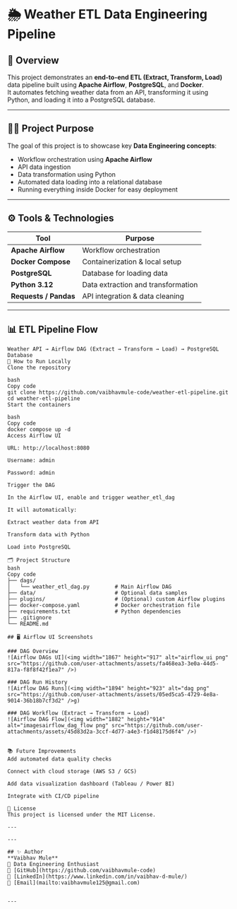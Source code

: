 # 🌦️ Weather ETL Data Engineering Pipeline

## 🧠 Overview
This project demonstrates an **end-to-end ETL (Extract, Transform, Load)** data pipeline built using **Apache Airflow**, **PostgreSQL**, and **Docker**.  
It automates fetching weather data from an API, transforming it using Python, and loading it into a PostgreSQL database.

---

## 🧑‍💻 Project Purpose
The goal of this project is to showcase key **Data Engineering concepts**:
- Workflow orchestration using **Apache Airflow**
- API data ingestion
- Data transformation using Python
- Automated data loading into a relational database
- Running everything inside Docker for easy deployment

---

## ⚙️ Tools & Technologies
| Tool | Purpose |
|------|----------|
| **Apache Airflow** | Workflow orchestration |
| **Docker Compose** | Containerization & local setup |
| **PostgreSQL** | Database for loading data |
| **Python 3.12** | Data extraction and transformation |
| **Requests / Pandas** | API integration & data cleaning |

---

## 📊 ETL Pipeline Flow
```text
Weather API → Airflow DAG (Extract → Transform → Load) → PostgreSQL Database
🚀 How to Run Locally
Clone the repository

bash
Copy code
git clone https://github.com/vaibhavmule-code/weather-etl-pipeline.git
cd weather-etl-pipeline
Start the containers

bash
Copy code
docker compose up -d
Access Airflow UI

URL: http://localhost:8080

Username: admin

Password: admin

Trigger the DAG

In the Airflow UI, enable and trigger weather_etl_dag

It will automatically:

Extract weather data from API

Transform data with Python

Load into PostgreSQL

🗂️ Project Structure
bash
Copy code
├── dags/
│   └── weather_etl_dag.py        # Main Airflow DAG
├── data/                         # Optional data samples
├── plugins/                      # (Optional) custom Airflow plugins
├── docker-compose.yaml           # Docker orchestration file
├── requirements.txt              # Python dependencies
├── .gitignore
└── README.md

## 🖥️ Airflow UI Screenshots

### DAG Overview
![Airflow DAGs UI](<img width="1867" height="917" alt="airflow_ui png" src="https://github.com/user-attachments/assets/fa468ea3-3e0a-44d5-817a-f8f8f42f1ea7" />)

### DAG Run History
![Airflow DAG Runs](<img width="1894" height="923" alt="dag png" src="https://github.com/user-attachments/assets/05ed5ca5-4729-4e8a-9014-36b18b7cf3d2" />g)

### DAG Workflow (Extract → Transform → Load)
![Airflow DAG Flow](<img width="1882" height="914" alt="imagesairflow_dag_flow png" src="https://github.com/user-attachments/assets/45d83d2a-3ccf-4d77-a4e3-f1d48175d6f4" />)


📚 Future Improvements
Add automated data quality checks

Connect with cloud storage (AWS S3 / GCS)

Add data visualization dashboard (Tableau / Power BI)

Integrate with CI/CD pipeline

📜 License
This project is licensed under the MIT License.

---

---

## ✨ Author
**Vaibhav Mule**  
📍 Data Engineering Enthusiast  
🔗 [GitHub](https://github.com/vaibhavmule-code)  
💼 [LinkedIn](https://www.linkedin.com/in/vaibhav-d-mule/)  
📧 [Email](mailto:vaibhavmule125@gmail.com)


---
